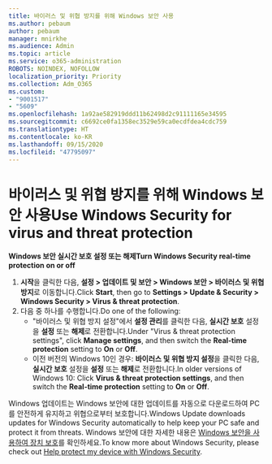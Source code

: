 ```yaml
---
title: 바이러스 및 위협 방지를 위해 Windows 보안 사용
ms.author: pebaum
author: pebaum
manager: mnirkhe
ms.audience: Admin
ms.topic: article
ms.service: o365-administration
ROBOTS: NOINDEX, NOFOLLOW
localization_priority: Priority
ms.collection: Adm_O365
ms.custom:
- "9001517"
- "5609"
ms.openlocfilehash: 1a92ae582919ddd11b62498d2c91111165e34595
ms.sourcegitcommit: c6692ce0fa1358ec3529e59ca0ecdfdea4cdc759
ms.translationtype: HT
ms.contentlocale: ko-KR
ms.lasthandoff: 09/15/2020
ms.locfileid: "47795097"
---
```

# <a name="use-windows-security-for-virus-and-threat-protection"></a><span data-ttu-id="16f44-102">바이러스 및 위협 방지를 위해 Windows 보안 사용</span><span class="sxs-lookup"><span data-stu-id="16f44-102">Use Windows Security for virus and threat protection</span></span>

<span data-ttu-id="16f44-103">**Windows 보안 실시간 보호 설정 또는 해제**</span><span class="sxs-lookup"><span data-stu-id="16f44-103">**Turn Windows Security real-time protection on or off**</span></span>

1. <span data-ttu-id="16f44-104">**시작**을 클릭한 다음, **설정 > 업데이트 및 보안 > Windows 보안 > 바이러스 및 위협 방지**로 이동합니다.</span><span class="sxs-lookup"><span data-stu-id="16f44-104">Click **Start**, then go to **Settings > Update & Security > Windows Security > Virus & threat protection**.</span></span>
2. <span data-ttu-id="16f44-105">다음 중 하나를 수행합니다.</span><span class="sxs-lookup"><span data-stu-id="16f44-105">Do one of the following:</span></span>
    - <span data-ttu-id="16f44-106">"바이러스 및 위협 방지 설정"에서 **설정 관리**를 클릭한 다음, **실시간 보호** 설정을 **설정** 또는 **해제**로 전환합니다.</span><span class="sxs-lookup"><span data-stu-id="16f44-106">Under "Virus & threat protection settings", click **Manage settings**, and then switch the **Real-time protection** setting to **On** or **Off**.</span></span>
    - <span data-ttu-id="16f44-107">이전 버전의 Windows 10인 경우: **바이러스 및 위협 방지 설정**을 클릭한 다음, **실시간 보호** 설정을 **설정** 또는 **해제**로 전환합니다.</span><span class="sxs-lookup"><span data-stu-id="16f44-107">In older versions of Windows 10: Click **Virus & threat protection settings**, and then switch the **Real-time protection** setting to **On** or **Off**.</span></span>

<span data-ttu-id="16f44-108">Windows 업데이트는 Windows 보안에 대한 업데이트를 자동으로 다운로드하여 PC를 안전하게 유지하고 위협으로부터 보호합니다.</span><span class="sxs-lookup"><span data-stu-id="16f44-108">Windows Update downloads updates for Windows Security automatically to help keep your PC safe and protect it from threats.</span></span> <span data-ttu-id="16f44-109">Windows 보안에 대한 자세한 내용은 [Windows 보안을 사용하여 장치 보호](https://support.microsoft.com/help/17464/windows-10-help-protect-my-device-with-windows-security)를 확인하세요.</span><span class="sxs-lookup"><span data-stu-id="16f44-109">To know more about Windows Security, please check out [Help protect my device with Windows Security](https://support.microsoft.com/help/17464/windows-10-help-protect-my-device-with-windows-security).</span></span>
